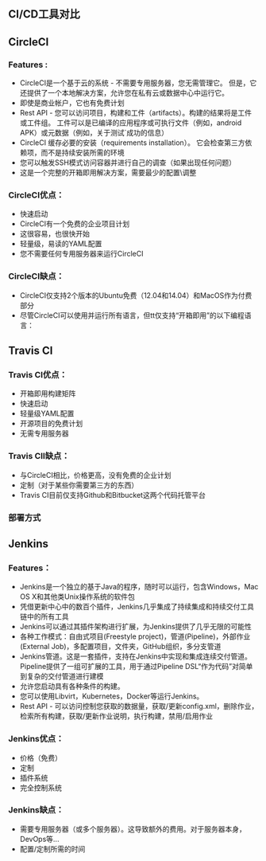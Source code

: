 ## CI/CD工具对比

## CircleCI

### Features :

- CircleCI是一个基于云的系统 - 不需要专用服务器，您无需管理它。 但是，它还提供了一个本地解决方案，允许您在私有云或数据中心中运行它。
- 即使是商业帐户，它也有免费计划
- Rest API - 您可以访问项目，构建和工件（artifacts）。构建的结果将是工件或工件组。 工件可以是已编译的应用程序或可执行文件（例如，android APK）或元数据（例如，关于测试`成功的信息）
- CircleCI 缓存必要的安装（requirements installation）。 它会检查第三方依赖项，而不是持续安装所需的环境
- 您可以触发SSH模式访问容器并进行自己的调查（如果出现任何问题）
- 这是一个完整的开箱即用解决方案，需要最少的配置\调整

### CircleCI优点：

- 快速启动
- CircleCI有一个免费的企业项目计划
- 这很容易，也很快开始
- 轻量级，易读的YAML配置
- 您不需要任何专用服务器来运行CircleCI

### CircleCI缺点：

- CircleCI仅支持2个版本的Ubuntu免费（12.04和14.04）和MacOS作为付费部分
- 尽管CircleCI可以使用并运行所有语言，但tt仅支持“开箱即用”的以下编程语言：



## Travis CI

### Travis CI优点：

- 开箱即用构建矩阵
- 快速启动
- 轻量级YAML配置
- 开源项目的免费计划
- 无需专用服务器

### Travis CII缺点：

- 与CircleCI相比，价格更高，没有免费的企业计划
- 定制（对于某些你需要第三方的东西）
- Travis CI目前仅支持Github和Bitbucket这两个代码托管平台

### 部署方式

[部署centos]: https://juejin.im/post/6844903570563858445
[自动化部署blog]: https://segmentfault.com/a/1190000011218410



## Jenkins

### Features：

- Jenkins是一个独立的基于Java的程序，随时可以运行，包含Windows，Mac OS X和其他类Unix操作系统的软件包
- 凭借更新中心中的数百个插件，Jenkins几乎集成了持续集成和持续交付工具链中的所有工具
- Jenkins可以通过其插件架构进行扩展，为Jenkins提供了几乎无限的可能性
- 各种工作模式：自由式项目(Freestyle project)，管道(Pipeline)，外部作业(External Job)，多配置项目，文件夹，GitHub组织，多分支管道
- Jenkins管道。这是一套插件，支持在Jenkins中实现和集成连续交付管道。 Pipeline提供了一组可扩展的工具，用于通过Pipeline DSL“作为代码”对简单到复杂的交付管道进行建模
- 允许您启动具有各种条件的构建。
- 您可以使用Libvirt，Kubernetes，Docker等运行Jenkins。
- Rest API - 可以访问控制您获取的数据量，获取/更新config.xml，删除作业，检索所有构建，获取/更新作业说明，执行构建，禁用/启用作业

### Jenkins优点：

- 价格（免费）
- 定制
- 插件系统
- 完全控制系统

### Jenkins缺点：

- 需要专用服务器（或多个服务器）。这导致额外的费用。对于服务器本身，DevOps等...
- 配置/定制所需的时间